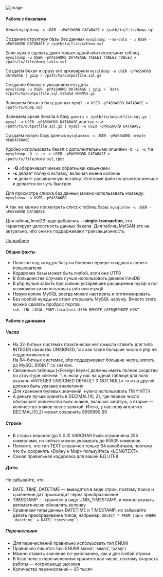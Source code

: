 ![image](https://github.com/Gitart/Mysql/assets/3950155/24478c13-ab29-4137-ba83-e9cd574e07ec)
 #### Работа с бекапами

Бекап
`mysqldump -u USER -pPASSWORD DATABASE > /path/to/file/dump.sql`

Создание структуру базы без данных
`mysqldump --no-data - u USER -pPASSWORD DATABASE > /path/to/file/schema.sql`

Если нужно сделать дамп только одной или нескольких таблиц
`mysqldump -u USER -pPASSWORD DATABASE TABLE1 TABLE2 TABLE3 > /path/to/file/dump_table.sql`

Создаём бекап и сразу его архивируем
`mysqldump -u USER -pPASSWORD DATABASE | gzip > /path/to/outputfile.sql.gz`

Создание бекапа с указанием его даты\
`` mysqldump -u USER -pPASSWORD DATABASE | gzip > `date +/path/to/outputfile.sql.%Y%m%d.%H%M%S.gz` ``

Заливаем бекап в базу данных
`mysql -u USER -pPASSWORD DATABASE < /path/to/dump.sql`

Заливаем архив бекапа в базу
`gunzip < /path/to/outputfile.sql.gz | mysql -u USER -pPASSWORD DATABASE`
или так
`zcat /path/to/outputfile.sql.gz | mysql -u USER -pPASSWORD DATABASE`

Создаём новую базу данных
`mysqladmin -u USER -pPASSWORD create NEWDATABASE`

Удобно использовать бекап с дополнительными опциями `-Q -c -e`, т.е.
`mysqldump -Q -c -e -u USER -pPASSWORD DATABASE > /path/to/file/dump.sql`, где:


* **-Q** оборачивает имена обратными кавычками
* **-c** делает полную вставку, включая имена колонок
* **-e** делает расширенную вставку. Итоговый файл получается меньше и делается он чуть быстрее

Для просмотра списка баз данных можно использовать команду:
`mysqlshow -u USER -pPASSWORD`

А так же можно посмотреть список таблиц базы:
`mysqlshow -u USER -pPASSWORD DATABASE`

Для таблиц InnoDB надо добавлять **--single-transaction**, это гарантирует целостность данных бекапа.
Для таблиц MyISAN это не актуально, ибо они не поддерживают транзакционность.

[Подробнее](http://www.bonsai.com/wiki/howtos/misc/mysql_admin/)


#### Общие факты
* Полезно под каждую базу на боевом сервере создавать своего пользователя
* Кодировка базы может быть любой, если она UTF8
* В большинстве случаев лучше использовать движок InnoDB
* В php лучше забыть про сильно устаревшее расширение mysql и по-возможности использовать pdo или mysqli
* Новую копию MySQL всегда можно настроить и оптимизировать
* Без особой нужды не стоит открывать MySQL наружу. Вместо этого можно сделать проброс портов\
  `ssh -fNL LOCAL_PORT:localhost:3306 REMOTE_USER@REMOTE_HOST`

#### Работа с данными

##### Числа
* На 32-битных системах практически нет смысла ставить для типа INTEGER свойство UNSIGNED, так как такие большие числа в php не поддерживаются.\
  На 64-битных системах, php поддерживает большие числа, вплоть до MySQL BIGINT со знаком.
* Связанные таблицы («Foreign keys») должны иметь полное сходство по структуре ключей. Т.е. если у нас на одной таблице для поля указано «INTEGER UNSIGNED DEFAULT 0 NOT NULL» то и на другой должно быть указано аналогично
* Для хранения булевых значений, нужно использовать TINYINT(1)
* А деньги лучше хранить в DECIMAL(10, 2), где первое число обозначает количество всех знаков, включая запятую, а второе — количество знаков после запятой. Итого, у нас получится что DECIMAL(10,2) может сохранить 9999999,99

##### Строки
* В старых версиях (до 5.0.3) VARCHAR была ограничена 255 символами, но сейчас можно указывать до 65535 символов
* Помните, что тип TEXT ограничен только 64 килобитами, поэтому что бы сохранять «Войну и Мир» пользуйтесь «LONGTEXT»
* Самая правильная кодировка для вашей БД UTF8

##### Даты
Не забывайте, что

* DATE, TIME, DATETIME — выводятся в виде строк, поэтому поиск и сравнение дат происходит через преобразование
* TIMESTAMP — хранится в виде UNIX\_TIMESTAMP, и можно указать автоматически обновлять колонку
* Сравнивая типы данных DATETIME и TIMESTAMP, не забывайте делать преобразование типов, например:
  ``SELECT * FROM table WHERE `datetime` = DATE(`timestamp`)``

##### Перечисления
* Для перечислений правильно использовать тип ENUM
* Правильно пишется так: ENUM('мама', 'мыла', 'раму')
* Можно ставить значение по-умолчанию, как и для любой строки
* В базе поле с перечислением хранится как число, поэтому скорость работы — потрясающе высокая
* Количество перечислений \~ 65 тысяч


